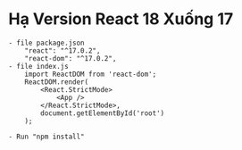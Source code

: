 # Hạ Version React 18 Xuống 17
    - file package.json
        "react": "^17.0.2",
        "react-dom": "^17.0.2",
    - file index.js 
        import ReactDOM from 'react-dom';
        ReactDOM.render(
            <React.StrictMode>
                <App />
            </React.StrictMode>,
            document.getElementById('root')
        );

    - Run "npm install"